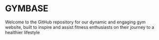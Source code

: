 # GYMBASE
 Welcome to the GitHub repository for our dynamic and engaging gym website, built to inspire and assist fitness enthusiasts on their journey to a healthier lifestyle
